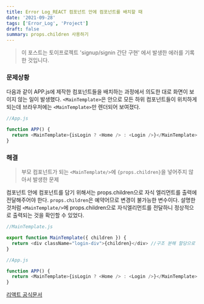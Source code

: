 ```yaml
---
title: Error Log_REACT 컴포넌트 안에 컴포넌트를 배치할 때
date: '2021-09-28'
tags: ['Error_Log', 'Project']
draft: false
summary: props.children 사용하기
---
```


> 이 포스트는 토이프로젝트 'signup/signin 간단 구현' 에서 발생한 에러를 기록한 것입니다.

### 문제상황

다음과 같이 APP.js에 제작한 컴포넌트들을 배치하는 과정에서 의도한 대로 화면이 보이지 않는 일이 발생했다. `<MainTemplate>`은 안으로 모든 하위 컴포넌트들이 위치하게 되는데 브라우저에는 `<MainTemplate>`만 렌더되어 보여졌다.

```js
//App.js

function APP() {
  return <MainTemplate>{isLogin ? <Home /> : <Login />}</MainTemplate>
}
```

### 해결

> 부모 컴포넌트가 되는 `<MainTemplate/>`에 `{props.children}`을 넣어주지 않아서 발생한 문제

컴포넌트 안에 컴포넌트를 담기 위해서는 props.children으로 자식 엘리먼트를 출력에 전달해주어야 한다. `props.children`은 예약어므로 변경이 불가능한 변수이다. 설명한 것처럼 `<MainTemplate/>`에 props.children으로 자식엘리먼트를 전달하니 정상적으로 출력되는 것을 확인할 수 있었다.

```js
//MainTemplate.js

export function MainTemplate({ children }) {
  return <div className="login-div">{children}</div> //구조 분해 할당으로 사용
}
```

```js
//App.js

function APP() {
  return <MainTemplate>{isLogin ? <Home /> : <Login />}</MainTemplate>
}
```

[리액트 공식문서](https://ko.reactjs.org/docs/composition-vs-inheritance.html)
